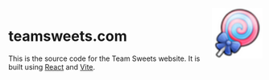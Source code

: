 <img src="./public/favicon.png" width="100" height="100" align="right"/>

# teamsweets.com

This is the source code for the Team Sweets website. It is built using [React](https://reactjs.org/) and [Vite](https://vitejs.dev/).
